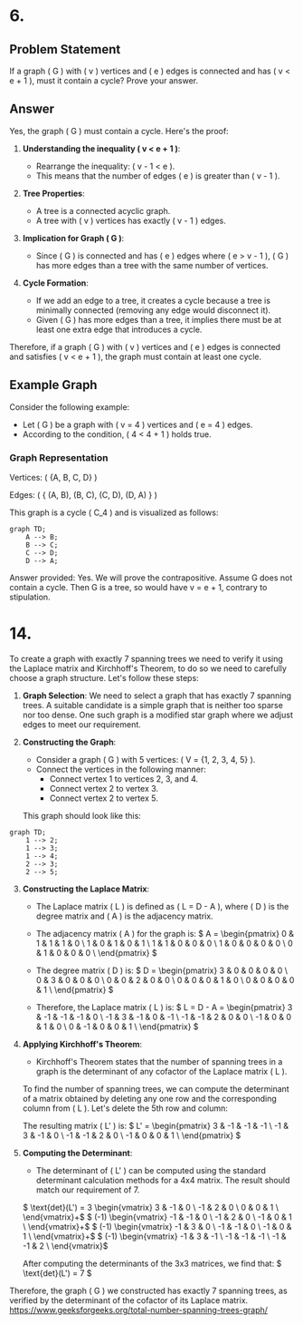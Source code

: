 # 6.

## Problem Statement
If a graph \( G \) with \( v \) vertices and \( e \) edges is connected and has \( v < e + 1 \), must it contain a cycle? Prove your answer.

## Answer
Yes, the graph \( G \) must contain a cycle. Here's the proof:

1. **Understanding the inequality \( v < e + 1 \)**:
   - Rearrange the inequality: \( v - 1 < e \).
   - This means that the number of edges \( e \) is greater than \( v - 1 \).

2. **Tree Properties**:
   - A tree is a connected acyclic graph.
   - A tree with \( v \) vertices has exactly \( v - 1 \) edges.

3. **Implication for Graph \( G \)**:
   - Since \( G \) is connected and has \( e \) edges where \( e > v - 1 \), \( G \) has more edges than a tree with the same number of vertices.

4. **Cycle Formation**:
   - If we add an edge to a tree, it creates a cycle because a tree is minimally connected (removing any edge would disconnect it).
   - Given \( G \) has more edges than a tree, it implies there must be at least one extra edge that introduces a cycle.

Therefore, if a graph \( G \) with \( v \) vertices and \( e \) edges is connected and satisfies \( v < e + 1 \), the graph must contain at least one cycle.

## Example Graph

Consider the following example:

- Let \( G \) be a graph with \( v = 4 \) vertices and \( e = 4 \) edges.
- According to the condition, \( 4 < 4 + 1 \) holds true.

### Graph Representation

Vertices: \( \{A, B, C, D\} \)

Edges: \( \{ (A, B), (B, C), (C, D), (D, A) \} \)

This graph is a cycle \( C_4 \) and is visualized as follows:

```mermaid
graph TD;
    A --> B;
    B --> C;
    C --> D;
    D --> A;
```
Answer provided: Yes. We will prove the contrapositive. Assume G does not contain a cycle. Then G is a tree, so would have v = e + 1, contrary to stipulation.

# 14.

To create a graph with exactly 7 spanning trees we need to verify it using the Laplace matrix and Kirchhoff's Theorem, to do so we need to carefully choose a graph structure. Let's follow these steps:

1. **Graph Selection**: We need to select a graph that has exactly 7 spanning trees. A suitable candidate is a simple graph that is neither too sparse nor too dense. One such graph is a modified star graph where we adjust edges to meet our requirement.

2. **Constructing the Graph**:
    - Consider a graph \( G \) with 5 vertices: \( V = \{1, 2, 3, 4, 5\} \).
    - Connect the vertices in the following manner:
        - Connect vertex 1 to vertices 2, 3, and 4.
        - Connect vertex 2 to vertex 3.
        - Connect vertex 2 to vertex 5.

    This graph should look like this:

```mermaid
graph TD;
    1 --> 2;
    1 --> 3;
    1 --> 4;
    2 --> 3;
    2 --> 5;
```
3. **Constructing the Laplace Matrix**:
    - The Laplace matrix \( L \) is defined as \( L = D - A \), where \( D \) is the degree matrix and \( A \) is the adjacency matrix.
    - The adjacency matrix \( A \) for the graph is:
      $
      A = \begin{pmatrix}
      0 & 1 & 1 & 1 & 0 \\
      1 & 0 & 1 & 0 & 1 \\
      1 & 1 & 0 & 0 & 0 \\
      1 & 0 & 0 & 0 & 0 \\
      0 & 1 & 0 & 0 & 0 \\
      \end{pmatrix}
      $

    - The degree matrix \( D \) is:
      $
      D = \begin{pmatrix}
      3 & 0 & 0 & 0 & 0 \\
      0 & 3 & 0 & 0 & 0 \\
      0 & 0 & 2 & 0 & 0 \\
      0 & 0 & 0 & 1 & 0 \\
      0 & 0 & 0 & 0 & 1 \\
      \end{pmatrix}
      $

    - Therefore, the Laplace matrix \( L \) is:
      $
      L = D - A = \begin{pmatrix}
      3 & -1 & -1 & -1 & 0 \\
      -1 & 3 & -1 & 0 & -1 \\
      -1 & -1 & 2 & 0 & 0 \\
      -1 & 0 & 0 & 1 & 0 \\
      0 & -1 & 0 & 0 & 1 \\
      \end{pmatrix}
      $

4. **Applying Kirchhoff's Theorem**:
    - Kirchhoff's Theorem states that the number of spanning trees in a graph is the determinant of any cofactor of the Laplace matrix \( L \).

    To find the number of spanning trees, we can compute the determinant of a matrix obtained by deleting any one row and the corresponding column from \( L \). Let's delete the 5th row and column:

    The resulting matrix \( L' \) is:
    $
    L' = \begin{pmatrix}
    3 & -1 & -1 & -1 \\
    -1 & 3 & -1 & 0 \\
    -1 & -1 & 2 & 0 \\
    -1 & 0 & 0 & 1 \\
    \end{pmatrix}
    $

5. **Computing the Determinant**:
    - The determinant of \( L' \) can be computed using the standard determinant calculation methods for a 4x4 matrix. The result should match our requirement of 7.

    $
    \text{det}(L') = 3 
    \begin{vmatrix}
        3 & -1 & 0 \\
        -1 & 2 & 0 \\
        0 & 0 & 1 \\
    \end{vmatrix}+$ 
    $ (-1) 
    \begin{vmatrix}
        -1 & -1 & 0 \\
        -1 & 2 & 0 \\
        -1 & 0 & 1 \\
    \end{vmatrix}+$
    $ (-1) \begin{vmatrix}
    -1 & 3 & 0 \\
    -1 & -1 & 0 \\
    -1 & 0 & 1 \\
    \end{vmatrix}+$
    $ (-1) \begin{vmatrix}
    -1 & 3 & -1 \\
    -1 & -1 & -1 \\
    -1 & -1 & 2 \\
    \end{vmatrix}$
    

    After computing the determinants of the 3x3 matrices, we find that:
    $
    \text{det}(L') = 7
    $

Therefore, the graph \( G \) we constructed has exactly 7 spanning trees, as verified by the determinant of the cofactor of its Laplace matrix.
https://www.geeksforgeeks.org/total-number-spanning-trees-graph/